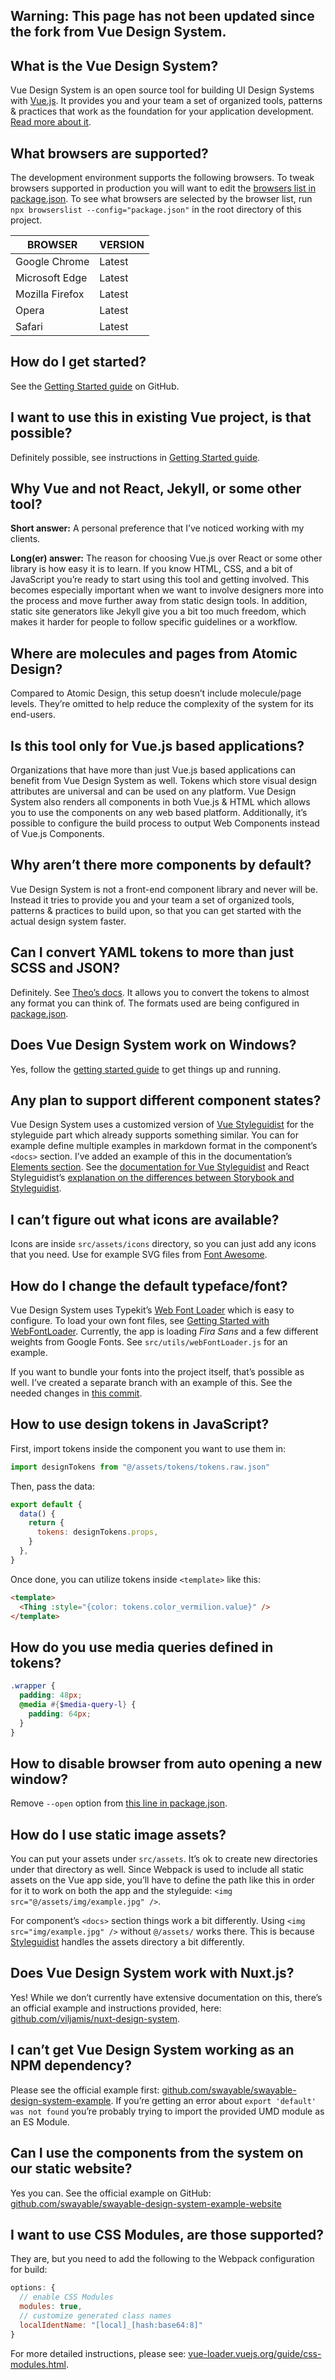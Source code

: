 ## Warning: This page has not been updated since the fork from Vue Design System. 

## What is the Vue Design System?

Vue Design System is an open source tool for building UI Design Systems with [Vue.js](https://vuejs.org). It provides you and your team a set of organized tools, patterns & practices that work as the foundation for your application development. [Read more about it](https://viljamis.com/2018/vue-design-system/).

## What browsers are supported?

The development environment supports the following browsers. To tweak browsers supported in production you will want to edit the [browsers list in package.json](https://github.com/swayable/swayable-design-system/blob/master/package.json#L172-L180). To see what browsers are selected by the browser list, run `npx browserslist --config="package.json"` in the root directory of this project.

| BROWSER         | VERSION |
| --------------- | ------- |
| Google Chrome   | Latest  |
| Microsoft Edge  | Latest  |
| Mozilla Firefox | Latest  |
| Opera           | Latest  |
| Safari          | Latest  |

## How do I get started?

See the [Getting Started guide](https://github.com/viljamis/vue-design-system/wiki/getting-started) on GitHub.

## I want to use this in existing Vue project, is that possible?

Definitely possible, see instructions in [Getting Started guide](https://github.com/viljamis/vue-design-system/wiki/getting-started#using-vue-design-system-in-an-existing-project).

## Why Vue and not React, Jekyll, or some other tool?

**Short answer:** A personal preference that I’ve noticed working with my clients.

**Long(er) answer:** The reason for choosing Vue.js over React or some other library is how easy it is to learn. If you know HTML, CSS, and a bit of JavaScript you’re ready to start using this tool and getting involved. This becomes especially important when we want to involve designers more into the process and move further away from static design tools. In addition, static site generators like Jekyll give you a bit too much freedom, which makes it harder for people to follow specific guidelines or a workflow.

## Where are molecules and pages from Atomic Design?

Compared to Atomic Design, this setup doesn’t include molecule/page levels. They’re omitted to help reduce the complexity of the system for its end-users.

## Is this tool only for Vue.js based applications?

Organizations that have more than just Vue.js based applications can benefit from Vue Design System as well. Tokens which store visual design attributes are universal and can be used on any platform. Vue Design System also renders all components in both Vue.js & HTML which allows you to use the components on any web based platform. Additionally, it’s possible to configure the build process to output Web Components instead of Vue.js Components.

## Why aren’t there more components by default?

Vue Design System is not a front-end component library and never will be. Instead it tries to provide you and your team a set of organized tools, patterns & practices to build upon, so that you can get started with the actual design system faster.

## Can I convert YAML tokens to more than just SCSS and JSON?

Definitely. See [Theo’s docs](https://github.com/salesforce-ux/theo). It allows you to convert the tokens to almost any format you can think of. The formats used are being configured in [package.json](https://github.com/swayable/swayable-design-system/blob/master/package.json#L25).

## Does Vue Design System work on Windows?

Yes, follow the [getting started guide](https://github.com/viljamis/vue-design-system/wiki/getting-started) to get things up and running.

## Any plan to support different component states?

Vue Design System uses a customized version of [Vue Styleguidist](https://github.com/vue-styleguidist/vue-styleguidist) for the styleguide part which already supports something similar. You can for example define multiple examples in markdown format in the component’s `<docs>` section. I’ve added an example of this in the documentation’s [Elements section](/#/Elements?id=forminput). See the [documentation for Vue Styleguidist](https://github.com/vue-styleguidist/vue-styleguidist) and React Styleguidist’s [explanation on the differences between Storybook and Styleguidist](https://react-styleguidist.js.org/docs/cookbook.html#whats-the-difference-between-styleguidist-and-storybook).

## I can’t figure out what icons are available?

Icons are inside `src/assets/icons` directory, so you can just add any icons that you need. Use for example SVG files from [Font Awesome](https://github.com/encharm/Font-Awesome-SVG-PNG/tree/master/black/svg).

## How do I change the default typeface/font?

Vue Design System uses Typekit’s [Web Font Loader](https://github.com/typekit/webfontloader) which is easy to configure. To load your own font files, see [Getting Started with WebFontLoader](https://github.com/typekit/webfontloader#get-started). Currently, the app is loading _Fira Sans_ and a few different weights from Google Fonts. See `src/utils/webFontLoader.js` for an example.

If you want to bundle your fonts into the project itself, that’s possible as well. I’ve created a separate branch with an example of this. See the needed changes in [this commit](https://github.com/swayable/swayable-design-system/commit/a7b3badb618fb5e0e1c999940b8ea82e86aea190).

## How to use design tokens in JavaScript?

First, import tokens inside the component you want to use them in:

```javascript
import designTokens from "@/assets/tokens/tokens.raw.json"
```

Then, pass the data:

```javascript
export default {
  data() {
    return {
      tokens: designTokens.props,
    }
  },
}
```

Once done, you can utilize tokens inside `<template>` like this:

```html
<template>
  <Thing :style="{color: tokens.color_vermilion.value}" />
</template>
```

## How do you use media queries defined in tokens?

```scss
.wrapper {
  padding: 48px;
  @media #{$media-query-l} {
    padding: 64px;
  }
}
```

## How to disable browser from auto opening a new window?

Remove `--open` option from [this line in package.json](https://github.com/swayable/swayable-design-system/blob/master/package.json#L24).

## How do I use static image assets?

You can put your assets under `src/assets`. It’s ok to create new directories under that directory as well. Since Webpack is used to include all static assets on the Vue app side, you’ll have to define the path like this in order for it to work on both the app and the styleguide: `<img src="@/assets/img/example.jpg" />`.

For component’s `<docs>` section things work a bit differently. Using `<img src="img/example.jpg" />` without `@/assets/` works there. This is because [Styleguidist](https://github.com/vue-styleguidist/vue-styleguidist) handles the assets directory a bit differently.

## Does Vue Design System work with Nuxt.js?

Yes! While we don’t currently have extensive documentation on this, there’s an official example and instructions provided, here: [github.com/viljamis/nuxt-design-system](https://github.com/viljamis/nuxt-design-system).

## I can’t get Vue Design System working as an NPM dependency?

Please see the official example first: [github.com/swayable/swayable-design-system-example](https://github.com/swayable/swayable-design-system-example). If you’re getting an error about `export 'default' was not found` you’re probably trying to import the provided UMD module as an ES Module.

## Can I use the components from the system on our static website?

Yes you can. See the official example on GitHub: [github.com/swayable/swayable-design-system-example-website](https://github.com/swayable/swayable-design-system-example-website)

## I want to use CSS Modules, are those supported?

They are, but you need to add the following to the Webpack configuration for build:

```javascript
options: {
  // enable CSS Modules
  modules: true,
  // customize generated class names
  localIdentName: "[local]_[hash:base64:8]"
}
```

For more detailed instructions, please see: [vue-loader.vuejs.org/guide/css-modules.html](https://vue-loader.vuejs.org/guide/css-modules.html).
